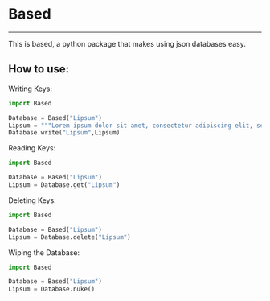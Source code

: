 # Based
---

This is based, a python package that makes using json databases easy.

How to use:
---
Writing Keys:
```py
import Based

Database = Based("Lipsum")
Lipsum = """Lorem ipsum dolor sit amet, consectetur adipiscing elit, sed do eiusmod tempor incididunt ut labore et dolore magna aliqua. Ut enim ad minim veniam, quis nostrud exercitation ullamco laboris nisi ut aliquip ex ea commodo consequat. Duis aute irure dolor in reprehenderit in voluptate velit esse cillum dolore eu fugiat nulla pariatur. Excepteur sint occaecat cupidatat non proident, sunt in culpa qui officia deserunt mollit anim id est laborum."""
Database.write("Lipsum",Lipsum)
```
Reading Keys:
```py
import Based

Database = Based("Lipsum")
Lipsum = Database.get("Lipsum")
```
Deleting Keys:
```py
import Based

Database = Based("Lipsum")
Lipsum = Database.delete("Lipsum")
```
Wiping the Database:
```py
import Based

Database = Based("Lipsum")
Lipsum = Database.nuke()
```
